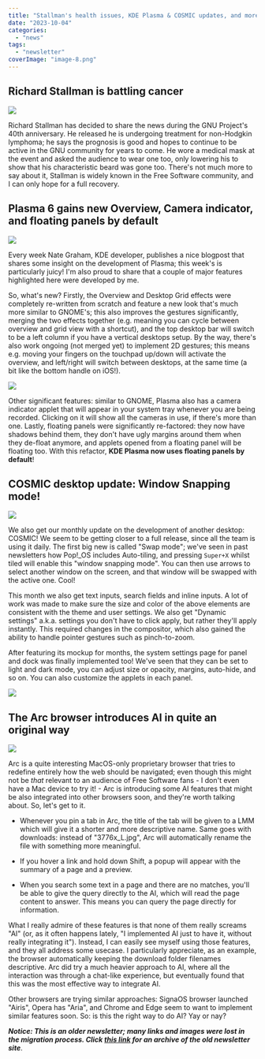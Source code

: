 ```yaml
---
title: "Stallman's health issues, KDE Plasma & COSMIC updates, and more!"
date: "2023-10-04"
categories: 
  - "news"
tags: 
  - "newsletter"
coverImage: "image-8.png"
---
```


## Richard Stallman is battling cancer

![](images/image-3.png)

Richard Stallman has decided to share the news during the GNU Project's 40th anniversary. He released he is undergoing treatment for non-Hodgkin lymphoma; he says the prognosis is good and hopes to continue to be active in the GNU community for years to come. He wore a medical mask at the event and asked the audience to wear one too, only lowering his to show that his characteristic beard was gone too. There's not much more to say about it, Stallman is widely known in the Free Software community, and I can only hope for a full recovery.

## Plasma 6 gains new Overview, Camera indicator, and floating panels by default

![](images/image.png)

Every week Nate Graham, KDE developer, publishes a nice blogpost that shares some insight on the development of Plasma; this week's is particularly juicy! I'm also proud to share that a couple of major features highlighted here were developed by me.

So, what's new? Firstly, the Overview and Desktop Grid effects were completely re-written from scratch and feature a new look that's much more similar to GNOME's; this also improves the gestures significantly, merging the two effects together (e.g. meaning you can cycle between overview and grid view with a shortcut), and the top desktop bar will switch to be a left column if you have a vertical desktops setup. By the way, there's also work ongoing (not merged yet) to implement 2D gestures; this means e.g. moving your fingers on the touchpad up/down will activate the overview, and left/right will switch between desktops, at the same time (a bit like the bottom handle on iOS!).

![](images/image-1.png)

Other significant features: similar to GNOME, Plasma also has a camera indicator applet that will appear in your system tray whenever you are being recorded. Clicking on it will show all the cameras in use, if there's more than one. Lastly, floating panels were significantly re-factored: they now have shadows behind them, they don't have ugly margins around them when they de-float anymore, and applets opened from a floating panel will be floating too. With this refactor, **KDE Plasma now uses floating panels by default**!

## COSMIC desktop update: Window Snapping mode!

![](images/image-2.png)

We also get our monthly update on the development of another desktop: COSMIC! We seem to be getting closer to a full release, since all the team is using it daily. The first big new is called "Swap mode"; we've seen in past newsletters how Pop!\_OS includes Auto-tiling, and pressing `Super+X` whilst tiled will enable this "window snapping mode". You can then use arrows to select another window on the screen, and that window will be swapped with the active one. Cool!

This month we also get text inputs, search fields and inline inputs. A lot of work was made to make sure the size and color of the above elements are consistent with the theme and user settings. We also get "Dynamic settings" a.k.a. settings you don't have to click apply, but rather they'll apply instantly. This required changes in the compositor, which also gained the ability to handle pointer gestures such as pinch-to-zoom.

After featuring its mockup for months, the system settings page for panel and dock was finally implemented too! We've seen that they can be set to light and dark mode, you can adjust size or opacity, margins, auto-hide, and so on. You can also customize the applets in each panel.

![](https://blog.system76.com/favicon.ico)

## The Arc browser introduces AI in quite an original way

![](images/image-4.png)

Arc is a quite interesting MacOS-only proprietary browser that tries to redefine entirely how the web should be navigated; even though this might not be _that_ relevant to an audience of Free Software fans - I don't even have a Mac device to try it! - Arc is introducing some AI features that might be also integrated into other browsers soon, and they're worth talking about. So, let's get to it.

- Whenever you pin a tab in Arc, the title of the tab will be given to a LMM which will give it a shorter and more descriptive name. Same goes with downloads: instead of "3776x\_L.jpg", Arc will automatically rename the file with something more meaningful.

- If you hover a link and hold down Shift, a popup will appear with the summary of a page and a preview.

- When you search some text in a page and there are no matches, you'll be able to give the query directly to the AI, which will read the page content to answer. This means you can query the page directly for information.

What I really admire of these features is that none of them really screams "AI" (or, as it often happens lately, "I implemented AI just to have it, without really integrating it"). Instead, I can easily see myself using those features, and they all address some usecase. I particularly appreciate, as an example, the browser automatically keeping the download folder filenames descriptive. Arc did try a much heavier approach to AI, where all the interaction was through a chat-like experience, but eventually found that this was the most effective way to integrate AI.

Other browsers are trying similar approaches: SignaOS browser launched "Airis", Opera has "Aria", and Chrome and Edge seem to want to implement similar features soon. So: is this the right way to do AI? Yay or nay?

**_Notice: This is an older newsletter; many links and images were lost in the migration process. Click [this link](https://archive.techhut.tv/) for an archive of the old newsletter site_**.
